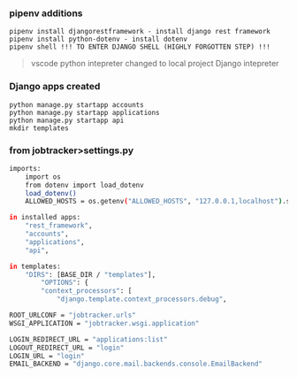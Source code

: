 ### pipenv additions
    pipenv install djangorestframework - install django rest framework
    pipenv install python-dotenv - install dotenv
    pipenv shell !!! TO ENTER DJANGO SHELL (HIGHLY FORGOTTEN STEP) !!!

> vscode python intepreter changed to local project Django intepreter

### Django apps created
    python manage.py startapp accounts
    python manage.py startapp applications
    python manage.py startapp api
    mkdir templates

### from jobtracker>settings.py
```bash
imports:
    import os
    from dotenv import load_dotenv
    load_dotenv()
    ALLOWED_HOSTS = os.getenv("ALLOWED_HOSTS", "127.0.0.1,localhost").split(",")

in installed apps: 
    "rest_framework",
    "accounts",
    "applications",
    "api",

in templates:
    "DIRS": [BASE_DIR / "templates"],
        "OPTIONS": {
        "context_processors": [
            "django.template.context_processors.debug",

ROOT_URLCONF = "jobtracker.urls"
WSGI_APPLICATION = "jobtracker.wsgi.application"

LOGIN_REDIRECT_URL = "applications:list"  
LOGOUT_REDIRECT_URL = "login"
LOGIN_URL = "login"
EMAIL_BACKEND = "django.core.mail.backends.console.EmailBackend"
```